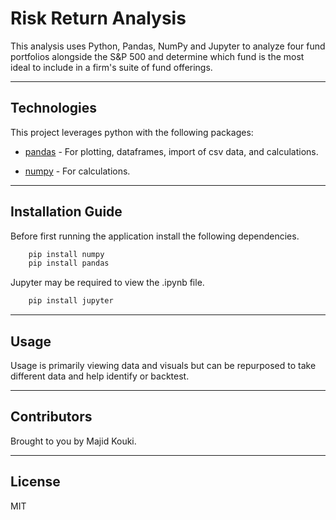 # Risk Return Analysis

This analysis uses Python, Pandas, NumPy and Jupyter to analyze four fund portfolios alongside the S&P 500 and determine which fund is the most ideal to include in a firm's suite of fund offerings.

---

## Technologies

This project leverages python with the following packages:

* [pandas](https://github.com/pandas-dev/pandas) - For plotting, dataframes, import of csv data, and calculations.

* [numpy](https://github.com/numpy/numpy) - For calculations.

---

## Installation Guide

Before first running the application install the following dependencies.

```python
    pip install numpy
    pip install pandas
```

Jupyter may be required to view the .ipynb file.

```python
    pip install jupyter
```

---

## Usage

Usage is primarily viewing data and visuals but can be repurposed to take different data and help identify or backtest.

---

## Contributors

Brought to you by Majid Kouki.

---

## License

MIT
